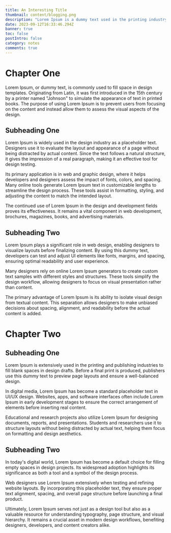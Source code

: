 ```yaml
---
title: An Interesting Title
thumbnail: content/blogging.png
description: "Lorem Ipsum is a dummy text used in the printing industry to create meaningless content for design purposes. Printers and typesetters have used it for centuries to fill newspaper columns, magazine layouts, and book pages in a structured manner. It serves as a placeholder to focus on design rather than content. Over time, it has become a fundamental tool in the tech world for evaluating layouts, typography, and design elements in various applications. Many books and articles highlight its importance in the past, present, and future, helping designers and content creators maintain focus on user experience rather than textual content."
date: 2023-09-12T16:33:46.294Z
banner: true
toc: false
postIntro: false
category: notes
comments: true
---
```


# Chapter One

Lorem Ipsum, or dummy text, is commonly used to fill space in design templates. Originating from Latin, it was first introduced in the 15th century by a printer named "Johnson" to simulate the appearance of text in printed books. The purpose of using Lorem Ipsum is to prevent users from focusing on the content and instead allow them to assess the visual aspects of the design.

## Subheading One

Lorem Ipsum is widely used in the design industry as a placeholder text. Designers use it to evaluate the layout and appearance of a page without being distracted by actual content. Since the text follows a natural structure, it gives the impression of a real paragraph, making it an effective tool for design testing.

Its primary application is in web and graphic design, where it helps developers and designers assess the impact of fonts, colors, and spacing. Many online tools generate Lorem Ipsum text in customizable lengths to streamline the design process. These tools assist in formatting, styling, and adjusting the content to match the intended layout.

The continued use of Lorem Ipsum in the design and development fields proves its effectiveness. It remains a vital component in web development, brochures, magazines, books, and advertising materials.

## Subheading Two

Lorem Ipsum plays a significant role in web design, enabling designers to visualize layouts before finalizing content. By using this dummy text, developers can test and adjust UI elements like fonts, margins, and spacing, ensuring optimal readability and user experience.

Many designers rely on online Lorem Ipsum generators to create custom text samples with different styles and structures. These tools simplify the design workflow, allowing designers to focus on visual presentation rather than content.

The primary advantage of Lorem Ipsum is its ability to isolate visual design from textual content. This separation allows designers to make unbiased decisions about spacing, alignment, and readability before the actual content is added.

# Chapter Two

## Subheading One

Lorem Ipsum is extensively used in the printing and publishing industries to fill blank spaces in design drafts. Before a final print is produced, publishers use this dummy text to preview page layouts and ensure a well-balanced design.

In digital media, Lorem Ipsum has become a standard placeholder text in UI/UX design. Websites, apps, and software interfaces often include Lorem Ipsum in early development stages to ensure the correct arrangement of elements before inserting real content.

Educational and research projects also utilize Lorem Ipsum for designing documents, reports, and presentations. Students and researchers use it to structure layouts without being distracted by actual text, helping them focus on formatting and design aesthetics.

## Subheading Two

In today's digital world, Lorem Ipsum has become a default choice for filling empty spaces in design projects. Its widespread adoption highlights its significance as both a tool and a symbol of the design process.

Web designers use Lorem Ipsum extensively when testing and refining website layouts. By incorporating this placeholder text, they ensure proper text alignment, spacing, and overall page structure before launching a final product.

Ultimately, Lorem Ipsum serves not just as a design tool but also as a valuable resource for understanding typography, page structure, and visual hierarchy. It remains a crucial asset in modern design workflows, benefiting designers, developers, and content creators alike.
